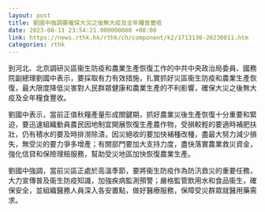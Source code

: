```yaml
---
layout: post
title: 劉國中強調要確保大災之後無大疫及全年糧食豐收
date: 2023-08-11 23:54:21.000000000 +08:00
link: https://news.rthk.hk/rthk/ch/component/k2/1713130-20230811.htm
categories: rthk
---
```


到河北、北京調研災區衞生防疫和農業生產恢復工作的中共中央政治局委員、國務院副總理劉國中表示，要採取有力有效措施，扎實抓好災區衞生防疫和農業生產恢復，最大限度降低災害對人民群眾健康和農業生產的不利影響，確保大災之後無大疫及全年糧食豐收。

劉國中表示，當前正值秋糧產量形成關鍵期，抓好農業災後生產恢復十分重要和緊迫，要迅速組織動員農民因地制宜開展恢復生產農作物，受損較輕的要適時補肥扶壯，仍有積水的要及時排澇除漬，因災絕收的要加快補種改種，盡最大努力減少損失，無受災的要力爭多增產；有關部門要加大支持力度，盡快落實農業救災資金，強化信貸和保險理賠服務，幫助受災地區加快恢復農業生產。

劉國中強調，當前災區正處於高溫季節，要將衞生防疫作為防汛救災的重要任務，大力宣傳普及衞生防疫知識，加強疾病監測預警；嚴格監管飲用水和食品衞生，確保安全，並組織醫務人員深入各安置點，做好醫療服務，保障受災群眾就醫用藥需求。
